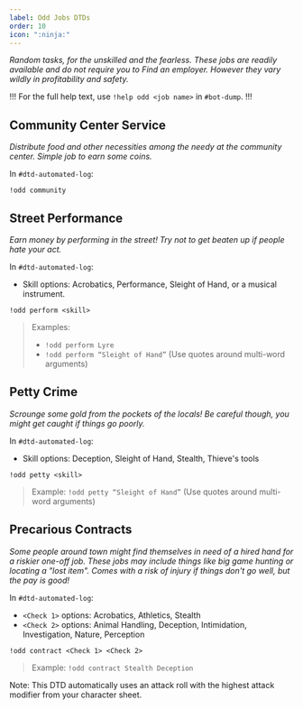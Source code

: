 ```yaml
---
label: Odd Jobs DTDs
order: 10
icon: ":ninja:"
---
```


*Random tasks, for the unskilled and the fearless. These jobs are readily available and do not require you to Find an employer. However they vary wildly in profitability and safety.*

!!!
For the full help text, use `!help odd <job name>` in `#bot-dump`.
!!!

## Community Center Service

*Distribute food and other necessities among the needy at the community center. Simple job to earn some coins.*

In `#dtd-automated-log`:

```
!odd community
```

## Street Performance

*Earn money by performing in the street! Try not to get beaten up if people hate your act.*

In `#dtd-automated-log`:
- Skill options: Acrobatics, Performance, Sleight of Hand, or a musical instrument.

```
!odd perform <skill>
```

> Examples: 
> - `!odd perform Lyre`
> - `!odd perform “Sleight of Hand”` (Use quotes around multi-word arguments)

## Petty Crime
*Scrounge some gold from the pockets of the locals! Be careful though, you might get caught if things go poorly.*
 
In `#dtd-automated-log`:
- Skill options: Deception, Sleight of Hand, Stealth, Thieve's tools

```
!odd petty <skill>
```

> Example: `!odd petty “Sleight of Hand”` (Use quotes around multi-word arguments)

## Precarious Contracts

*Some people around town might find themselves in need of a hired hand for a riskier one-off job. These jobs may include things like big game hunting or locating a "lost item". Comes with a risk of injury if things don't go well, but the pay is good!*

In `#dtd-automated-log`:
- `<Check 1>` options: Acrobatics, Athletics, Stealth
- `<Check 2>` options: Animal Handling, Deception, Intimidation, Investigation, Nature, Perception

```
!odd contract <Check 1> <Check 2>
```

> Example: `!odd contract Stealth Deception`

Note: This DTD automatically uses an attack roll with the highest attack modifier from your character sheet.
